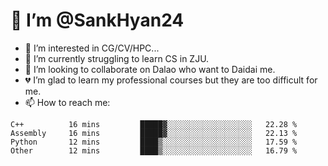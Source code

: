 # 👋 I’m @SankHyan24

- 👀 I’m interested in CG/CV/HPC...
- 🌱 I’m currently struggling to learn CS in ZJU.
- 💞️ I’m looking to collaborate on Dalao who want to Daidai me.
- 💔 I’m glad to learn my professional courses but they are too difficult for me.
- 📫 How to reach me:


<!---
SankHyan24/SankHyan24 is a ✨ special ✨ repository because its `README.md` (this file) appears on your GitHub profile.
You can click the Preview link to take a look at your changes.
--->
<!--START_SECTION:waka-->

```text
C++          16 mins         █████▓░░░░░░░░░░░░░░░░░░░   22.28 %
Assembly     16 mins         █████▓░░░░░░░░░░░░░░░░░░░   22.13 %
Python       12 mins         ████▒░░░░░░░░░░░░░░░░░░░░   17.59 %
Other        12 mins         ████▒░░░░░░░░░░░░░░░░░░░░   16.79 %
```

<!--END_SECTION:waka-->

